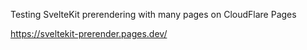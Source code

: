 Testing SvelteKit prerendering with many pages on CloudFlare Pages

https://sveltekit-prerender.pages.dev/
